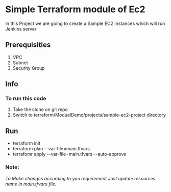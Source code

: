 
# Simple Terraform module of Ec2 ##

In this Project we are going to create a Sample EC2 Instances which will run Jenkins server 


## Prerequisities 
  1. VPC 
  2. Subnet 
  3. Security Group 

## Info ##  
### To run this code 
1.  Take the clone on git repo 
2.  Switch to terraform/ModuelDemo/projects/sample-ec2-project directory 
## Run ##

* terraform init 
* terraform plan  --var-file=main.tfvars
* terrafomr apply --var-file=main.tfvars --auto-approve

### Note: 
*To Make changes according to you requirement  Just update resources name  in main.tfvars file.*
